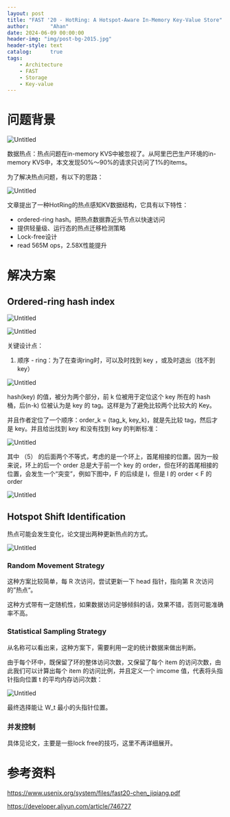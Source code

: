 ```yaml
---
layout: post
title: "FAST '20 - HotRing: A Hotspot-Aware In-Memory Key-Value Store"
author:       "Ahan"
date: 2024-06-09 00:00:00
header-img: "img/post-bg-2015.jpg"
header-style: text
catalog:      true
tags:
    - Architecture
    - FAST
    - Storage
    - Key-value
---
```

# 问题背景

![Untitled](https://ahan-ai.notion.site/image/https%3A%2F%2Fprod-files-secure.s3.us-west-2.amazonaws.com%2F3841c813-6aff-406c-8c94-6fa3c0018b15%2F6e7d6bd0-ccae-4d3b-9400-ba3dec4fa505%2FUntitled.png?table=block&id=7a178843-024d-4aaf-9d46-b5e45d7f99ef&spaceId=3841c813-6aff-406c-8c94-6fa3c0018b15&width=1130&userId=&cache=v2)

数据热点：热点问题在in-memory KVS中被忽视了。从阿里巴巴生产环境的in-memory KVS中，本文发现50%～90%的请求只访问了1%的items。

为了解决热点问题，有以下的思路：

![Untitled](https://ahan-ai.notion.site/image/https%3A%2F%2Fprod-files-secure.s3.us-west-2.amazonaws.com%2F3841c813-6aff-406c-8c94-6fa3c0018b15%2F57542b9f-d745-427e-9509-d389261271d1%2FUntitled.png?table=block&id=f67b1087-7143-4058-9f46-9cb8fa23b0f6&spaceId=3841c813-6aff-406c-8c94-6fa3c0018b15&width=1110&userId=&cache=v2)

文章提出了一种HotRing的热点感知KV数据结构，它具有以下特性：

- ordered-ring hash。把热点数据靠近头节点以快速访问
- 提供轻量级、运行态的热点迁移检测策略
- Lock-free设计
- read 565M ops，2.58X性能提升

# 解决方案

## Ordered-ring hash index

![Untitled](https://ahan-ai.notion.site/image/https%3A%2F%2Fprod-files-secure.s3.us-west-2.amazonaws.com%2F3841c813-6aff-406c-8c94-6fa3c0018b15%2F91aa76e8-d046-4149-af74-1174e49121a5%2FUntitled.png?table=block&id=62fb52db-2d04-428c-b467-ac722d350018&spaceId=3841c813-6aff-406c-8c94-6fa3c0018b15&width=1110&userId=&cache=v2)

![Untitled](https://ahan-ai.notion.site/image/https%3A%2F%2Fprod-files-secure.s3.us-west-2.amazonaws.com%2F3841c813-6aff-406c-8c94-6fa3c0018b15%2F1acbe06b-2732-44db-a96b-5c7a3227aad3%2FUntitled.png?table=block&id=3466d26b-c2c8-49e9-99fb-63c4f08dcdfa&spaceId=3841c813-6aff-406c-8c94-6fa3c0018b15&width=2000&userId=&cache=v2)

关键设计点：

1. 顺序 - ring：为了在查询ring时，可以及时找到 key ，或及时退出（找不到key）

![Untitled](https://ahan-ai.notion.site/image/https%3A%2F%2Fprod-files-secure.s3.us-west-2.amazonaws.com%2F3841c813-6aff-406c-8c94-6fa3c0018b15%2F7245237c-2d06-4243-a10f-eee880019df5%2FUntitled.png?table=block&id=98f7dc49-4513-423e-9d81-6e7e255de2eb&spaceId=3841c813-6aff-406c-8c94-6fa3c0018b15&width=1110&userId=&cache=v2)

hash(key) 的值，被分为两个部分，前 k 位被用于定位这个 key 所在的 hash 桶，后(n-k) 位被认为是 key 的 tag。这样是为了避免比较两个比较大的 Key。

并且作者定位了一个顺序：order_k = (tag_k, key_k)，就是先比较 tag，然后才是 key。并且给出找到 key 和没有找到 key 的判断标准：

![Untitled](https://ahan-ai.notion.site/image/https%3A%2F%2Fprod-files-secure.s3.us-west-2.amazonaws.com%2F3841c813-6aff-406c-8c94-6fa3c0018b15%2Fe4c3e3fa-f050-4f47-a986-9e5dec4fc8d2%2FUntitled.png?table=block&id=fc430bd8-9827-40e8-a253-5a1d8faecee9&spaceId=3841c813-6aff-406c-8c94-6fa3c0018b15&width=1420&userId=&cache=v2)

其中 （5） 的后面两个不等式，考虑的是一个环上，首尾相接的位置。因为一般来说，环上的后一个 order 总是大于前一个 key 的 order，但在环的首尾相接的位置，会发生一个“突变”，例如下图中，F 的后续是 I，但是 I 的 order < F 的 order

![Untitled](https://ahan-ai.notion.site/image/https%3A%2F%2Fprod-files-secure.s3.us-west-2.amazonaws.com%2F3841c813-6aff-406c-8c94-6fa3c0018b15%2F5274ddca-b6d9-4edb-90bc-12c836d2929a%2FUntitled.png?table=block&id=a55a1cb0-9272-4345-9ec0-81e34cb29b93&spaceId=3841c813-6aff-406c-8c94-6fa3c0018b15&width=1920&userId=&cache=v2)

## Hotspot Shift Identification

热点可能会发生变化，论文提出两种更新热点的方式。

![Untitled](https://ahan-ai.notion.site/image/https%3A%2F%2Fprod-files-secure.s3.us-west-2.amazonaws.com%2F3841c813-6aff-406c-8c94-6fa3c0018b15%2F62093941-b006-493a-9e84-4dca35f56bc1%2FUntitled.png?table=block&id=c08c4897-b1a4-4071-a7fb-60ebb7ac69ab&spaceId=3841c813-6aff-406c-8c94-6fa3c0018b15&width=1420&userId=&cache=v2)

### **Random Movement Strategy**

这种方案比较简单，每 R 次访问，尝试更新一下 head 指针，指向第 R 次访问的”热点“。

这种方式带有一定随机性，如果数据访问足够倾斜的话，效果不错，否则可能准确率不高。

### **Statistical Sampling Strategy**

从名称可以看出来，这种方案下，需要利用一定的统计数据来做出判断。

由于每个环中，既保留了环的整体访问次数，又保留了每个 item 的访问次数，由此我们可以计算出每个 item 的访问比例，并且定义一个 imcome 值，代表将头指针指向位置 t 的平均内存访问次数：

![Untitled](https://ahan-ai.notion.site/image/https%3A%2F%2Fprod-files-secure.s3.us-west-2.amazonaws.com%2F3841c813-6aff-406c-8c94-6fa3c0018b15%2F3bff8880-a99b-4619-ac4a-04d7934aea36%2FUntitled.png?table=block&id=293b7cbf-9a52-4afd-96d5-795f01ba9223&spaceId=3841c813-6aff-406c-8c94-6fa3c0018b15&width=2000&userId=&cache=v2)

最终选择能让 W_t 最小的头指针位置。

### 并发控制

具体见论文，主要是一些lock free的技巧，这里不再详细展开。

# 参考资料

https://www.usenix.org/system/files/fast20-chen_jiqiang.pdf

https://developer.aliyun.com/article/746727
